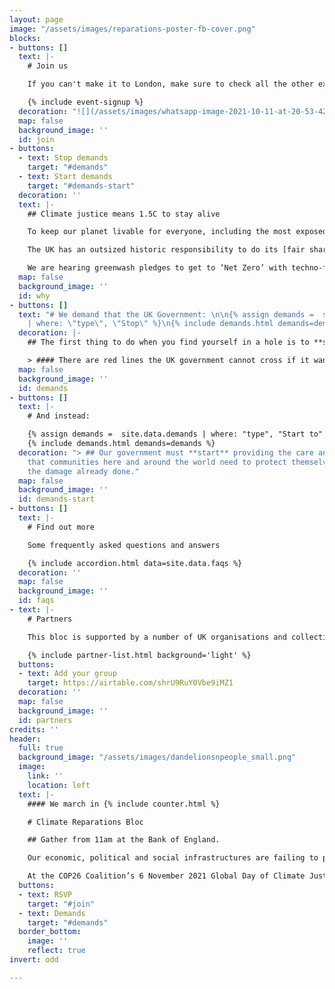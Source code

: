 ```yaml
---
layout: page
image: "/assets/images/reparations-poster-fb-cover.png"
blocks:
- buttons: []
  text: |-
    # Join us

    If you can't make it to London, make sure to check all the other expected action on the 6th November on [the COP26 Coalition main website](https://cop26coalition.org/map/ "Map of actions, local hubs and regions")

    {% include event-signup %}
  decoration: "![](/assets/images/whatsapp-image-2021-10-11-at-20-53-42.jpeg)"
  map: false
  background_image: ''
  id: join
- buttons:
  - text: Stop demands
    target: "#demands"
  - text: Start demands
    target: "#demands-start"
  decoration: ''
  text: |-
    ## Climate justice means 1.5C to stay alive

    To keep our planet livable for everyone, including the most exposed and marginalised among us, we need to **keep global heating to no more than 1.5C temperature increase**. Our world is already nearly 1.2C hotter. Those least responsible are already paying the highest price and have the least resources to protect themselves from raging climate impacts.

    The UK has an outsized historic responsibility to do its [fair share](https://waronwant.org/sites/default/files/20-21_FairShareUK_Infographic_web.pdf) and lead the world in meeting the global climate goal of 1.5C set by the Paris Agreement. Our country is disproportionately responsible for carbon emissions after profiting for over 400 years from slavery, colonialism and the continued extraction and exploitation of communities in the Global South.

    We are hearing greenwash pledges to get to ‘Net Zero’ with techno-fixes and more false solutions. **Net zero is NOT zero**. To meet the UK’s fair share of 1.5C to stay alive, we need a rapid and justice-centred transition to get to **real zero carbon emissions by 2030.** That’s just 9 years from now. So how do we get there and how can we force our government to go about it equitably?
  map: false
  background_image: ''
  id: why
- buttons: []
  text: "# We demand that the UK Government: \n\n{% assign demands =  site.data.demands
    | where: \"type\", \"Stop\" %}\n{% include demands.html demands=demands %}"
  decoration: |-
    ## The first thing to do when you find yourself in a hole is to **stop** digging.

    > #### There are red lines the UK government cannot cross if it wants to maintain credibility as a genuine climate leader at COP26.  We hope you will join our groups in coming together on 6th November to call for the UK to meet these **Stop** and **Start** **demands**.
  map: false
  background_image: ''
  id: demands
- buttons: []
  text: |-
    # And instead:

    {% assign demands =  site.data.demands | where: "type", "Start to" %}
    {% include demands.html demands=demands %}
  decoration: "> ## Our government must **start** providing the care and reparations
    that communities here and around the world need to protect themselves and repair
    the damage already done."
  map: false
  background_image: ''
  id: demands-start
- buttons: []
  text: |-
    # Find out more

    Some frequently asked questions and answers

    {% include accordion.html data=site.data.faqs %}
  decoration: ''
  map: false
  background_image: ''
  id: faqs
- text: |-
    # Partners

    This bloc is supported by a number of UK organisations and collectives as part of the [global day for climate justice](https://cop26coalition.org/gda/) organised by the COP26 Coalition. Join our Bloc by adding your group or organisation below.

    {% include partner-list.html background='light' %}
  buttons:
  - text: Add your group
    target: https://airtable.com/shrU9RuY0Vbe9iMZ1
  decoration: ''
  map: false
  background_image: ''
  id: partners
credits: ''
header:
  full: true
  background_image: "/assets/images/dandelionsnpeople_small.png"
  image:
    link: ''
    location: left
  text: |-
    #### We march in {% include counter.html %}

    # Climate Reparations Bloc

    ## Gather from 11am at the Bank of England.

    Our economic, political and social infrastructures are failing to protect life, and need repairing.

    At the COP26 Coalition’s 6 November 2021 Global Day of Climate Justice London rally, organisers from {{ partners }} and [others](#partners) will co-lead a reparations bloc demanding systems change.
  buttons:
  - text: RSVP
    target: "#join"
  - text: Demands
    target: "#demands"
  border_bottom:
    image: ''
    reflect: true
invert: odd

---
```

